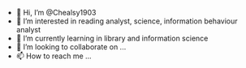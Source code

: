 - 👋 Hi, I’m @Chealsy1903
- 👀 I’m interested in reading analyst, science, information behaviour analyst
- 🌱 I’m currently learning in library and information science
- 💞️ I’m looking to collaborate on ...
- 📫 How to reach me ...

<!---
Chealsy1903/Chealsy1903 is a ✨ special ✨ repository because its `README.md` (this file) appears on your GitHub profile.
You can click the Preview link to take a look at your changes.
--->
